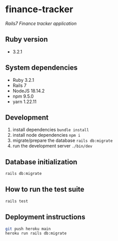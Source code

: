 # finance-tracker
*Rails7 Finance tracker application*

## Ruby version
- 3.2.1

## System dependencies
- Ruby 3.2.1
- Rails 7
- NodeJS 18.14.2
- npm 9.5.0
- yarn 1.22.11

## Development
1. install dependencies `bundle install`
2. install node dependencies `npm i`
3. migrate/prepare the database `rails db:migrate`
4. run the development server `./bin/dev`

## Database initialization
``` bash
rails db:migrate
```

## How to run the test suite
```bash
rails test
```

## Deployment instructions
``` bash
git push heroku main
heroku run rails db:migrate
```
